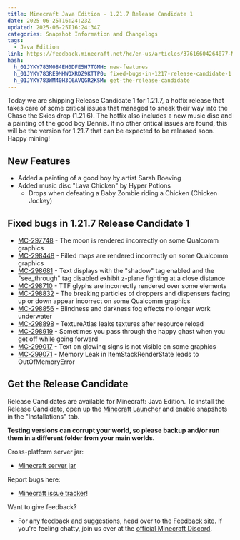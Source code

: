 ```yaml
---
title: Minecraft Java Edition - 1.21.7 Release Candidate 1
date: 2025-06-25T16:24:23Z
updated: 2025-06-25T16:24:34Z
categories: Snapshot Information and Changelogs
tags:
  - Java Edition
link: https://feedback.minecraft.net/hc/en-us/articles/37616604264077-Minecraft-Java-Edition-1-21-7-Release-Candidate-1
hash:
  h_01JYKY783M084EH0DFE5H7TGMH: new-features
  h_01JYKY783RE9MHWQXRDZ9KTTP0: fixed-bugs-in-1217-release-candidate-1
  h_01JYKY783WM40H3C6AVQGR2KSM: get-the-release-candidate
---
```


Today we are shipping Release Candidate 1 for 1.21.7, a hotfix release that takes care of some critical issues that managed to sneak their way into the Chase the Skies drop (1.21.6). The hotfix also includes a new music disc and a painting of the good boy Dennis. If no other critical issues are found, this will be the version for 1.21.7 that can be expected to be released soon. Happy mining!

## New Features

- Added a painting of a good boy by artist Sarah Boeving
- Added music disc "Lava Chicken" by Hyper Potions
  - Drops when defeating a Baby Zombie riding a Chicken (Chicken Jockey)

## Fixed bugs in 1.21.7 Release Candidate 1

- [MC-297748](https://bugs.mojang.com/browse/MC-297748) - The moon is rendered incorrectly on some Qualcomm graphics
- [MC-298448](https://bugs.mojang.com/browse/MC-298448) - Filled maps are rendered incorrectly on some Qualcomm graphics
- [MC-298681](https://bugs.mojang.com/browse/MC-298681) - Text displays with the "shadow" tag enabled and the "see_through" tag disabled exhibit z-plane fighting at a close distance
- [MC-298710](https://bugs.mojang.com/browse/MC-298710) - TTF glyphs are incorrectly rendered over some elements
- [MC-298832](https://bugs.mojang.com/browse/MC-298832) - The breaking particles of droppers and dispensers facing up or down appear incorrect on some Qualcomm graphics
- [MC-298856](https://bugs.mojang.com/browse/MC-298856) - Blindness and darkness fog effects no longer work underwater
- [MC-298898](https://bugs.mojang.com/browse/MC-298898) - TextureAtlas leaks textures after resource reload
- [MC-298919](https://bugs.mojang.com/browse/MC-298919) - Sometimes you pass through the happy ghast when you get off while going forward
- [MC-299017](https://bugs.mojang.com/browse/MC-299017) - Text on glowing signs is not visible on some graphics
- [MC-299071](https://bugs.mojang.com/browse/MC-299071) - Memory Leak in ItemStackRenderState leads to OutOfMemoryError

## Get the Release Candidate

Release Candidates are available for Minecraft: Java Edition. To install the Release Candidate, open up the [Minecraft Launcher](https://www.minecraft.net/content/minecraft-net/language-masters/download) and enable snapshots in the "Installations" tab.

**Testing versions can corrupt your world, so please backup and/or run them in a different folder from your main worlds.**

Cross-platform server jar:

- [Minecraft server jar](https://piston-data.mojang.com/v1/objects/72716f71dfbc3d026a8577854ebaa69c63eb4474/server.jar)

Report bugs here:

- [Minecraft issue tracker](https://bugs.mojang.com/projects/MC/summary)!

Want to give feedback?

- For any feedback and suggestions, head over to the [Feedback site](https://feedback.minecraft.net/). If you're feeling chatty, join us over at the [official Minecraft Discord](https://discordapp.com/invite/minecraft).
